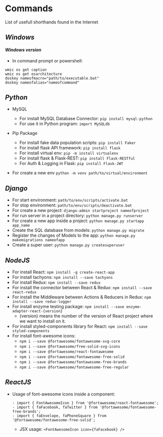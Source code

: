 # Commands
List of usefull shorthands found in the Internet

## ***Windows***

#### ***Windows version***
- In command prompt or powershell:

``` 
wmic os get caption
wmic os get osarchitecture
doskey nameofmacro="path/to/executable.bat"
doskey nameofalias="nameofcommand"
```

## ***Python***

- MySQL
  - For install MySQL Database Connector: `pip install mysql-python`
  - For use it in Python program: `import MySQLdb`
  
- Pip Package
  - For install fake data population scripts: `pip install Faker`
  - For install flask API framework: `pip install flask`
  - For install virtual env: `pip -m install virtualenv`
  - For install flask & Flask-REST: `pip install Flask-RESTful`
  - For Auth & Logging in Flask: `pip install Flask-JWT`
  
- For create a new env `python -m venv path/to/virtual/environment`

## ***Django***
- For start environment: `path/to/env/scripts/activate.bat`
- For stop environment:  `path/to/env/scripts/deactivate.bat`
- For create a new project: `django-admin startproject nameofproject`
- For run server in a project directory: `python manage.py runserver`
- For create a new app inside a project: `python manage.py startapp app_name`
- Create the SQL database from models: `python manage.py migrate`
- Register the changes of Models to the app: `python manage.py makemigrations nameofapp`
- Create a super user: `python manage.py createsuperuser`


## ***NodeJS***
- For install React: `npm install -g create-react-app`
- For install tachyons: `npm install --save tachyons`
- For install Redux: `npm install --save redux`
- For install the connector between React & Redux: `npm install --save react-redux`
- For install the Middleware between Actions & Reducers in Redux: `npm install --save redux-logger`
- For install enzyme testing package: `npm install --save enzyme-adapter-react-{version}`
  - {version} means the number of the version of React project where we want to install on it.
- For install styled-components library for React: `npm install --save styled-components`
- For install font-awesome icons:
  - `npm i --save @fortawesome/fontawesome-svg-core`
  - `npm i --save @fortawesome/free-solid-svg-icons`
  - `npm i --save @fortawesome/react-fontawesome`
  - `npm i --save @fortawesome/fontawesome-free-solid`
  - `npm i --save @fortawesome/fontawesome-free-brands`
  - `npm i --save @fortawesome/fontawesome-free-regular`
  
## ***ReactJS***
- Usage of font-awesome icons inside a component:
  ```
  - import { FontAwesomeIcon } from '@fortawesome/react-fontawesome';
  - import { faFacebook, faTwitter } from '@fortawesome/fontawesome-free-brands';
  - import { faEnvelope, faPhoneSquare } from '@fortawesome/fontawesome-free-solid';
  ```
  - JSX usage:
    `<FontAwesomeIcon icon={faFacebook} />`

